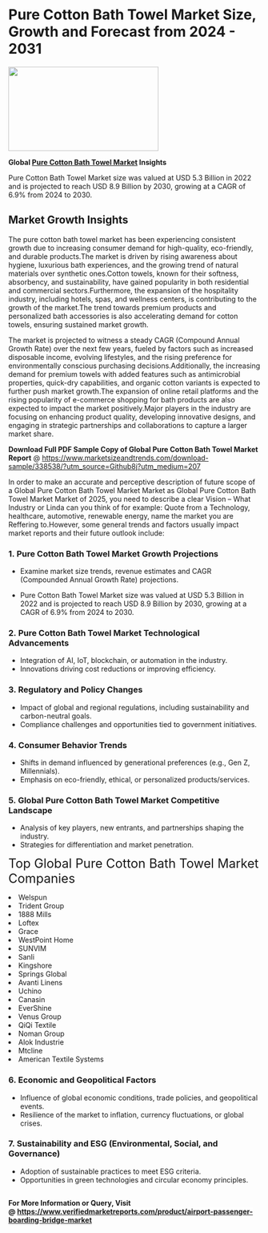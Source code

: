 <H1>Pure Cotton Bath Towel Market Size, Growth and Forecast from 2024 - 2031</H1><img class="aligncenter size-medium wp-image-584254" src="https://thirdeyenews.in/wp-content/uploads/2024/09/Global-Market-Research-300x168.jpeg" alt="" width="300" height="168" /><p><strong>Global&nbsp;<a href="https://www.marketsizeandtrends.com/download-sample/338538/?utm_source=Github8j?utm_medium=207">Pure Cotton Bath Towel Market</a> Insights</strong></p><p>Pure Cotton Bath Towel Market size was valued at USD 5.3 Billion in 2022 and is projected to reach USD 8.9 Billion by 2030, growing at a CAGR of 6.9% from 2024 to 2030.</p><p><h2>Market Growth Insights</h2> <p>The pure cotton bath towel market has been experiencing consistent growth due to increasing consumer demand for high-quality, eco-friendly, and durable products.The market is driven by rising awareness about hygiene, luxurious bath experiences, and the growing trend of natural materials over synthetic ones.Cotton towels, known for their softness, absorbency, and sustainability, have gained popularity in both residential and commercial sectors.Furthermore, the expansion of the hospitality industry, including hotels, spas, and wellness centers, is contributing to the growth of the market.The trend towards premium products and personalized bath accessories is also accelerating demand for cotton towels, ensuring sustained market growth.</p> <p>The market is projected to witness a steady CAGR (Compound Annual Growth Rate) over the next few years, fueled by factors such as increased disposable income, evolving lifestyles, and the rising preference for environmentally conscious purchasing decisions.Additionally, the increasing demand for premium towels with added features such as antimicrobial properties, quick-dry capabilities, and organic cotton variants is expected to further push market growth.The expansion of online retail platforms and the rising popularity of e-commerce shopping for bath products are also expected to impact the market positively.Major players in the industry are focusing on enhancing product quality, developing innovative designs, and engaging in strategic partnerships and collaborations to capture a larger market share.</p> <p><span class=""><strong>Download Full PDF Sample Copy of Global Pure Cotton Bath Towel Market Report</strong> @ <a href="https://www.marketsizeandtrends.com/download-sample/338538/?utm_source=Github8j?utm_medium=207" target="_blank">https://www.marketsizeandtrends.com/download-sample/338538/?utm_source=Github8j?utm_medium=207</a></span></p><p>In order to make an accurate and perceptive description of future scope of a Global&nbsp;Pure Cotton Bath Towel Market Market as Global&nbsp;Pure Cotton Bath Towel Market Market of 2025, you need to describe a clear Vision &ndash; What Industry or Linda can you think of for example: Quote from a Technology, healthcare, automotive, renewable energy, name the market you are Reffering to.However, some general trends and factors usually impact market reports and their future outlook include:</p><h3>1.&nbsp;<strong>Pure Cotton Bath Towel Market Growth Projections</strong></h3><ul><li>Examine market size trends, revenue estimates and CAGR (Compounded Annual Growth Rate) projections.</li><li><p>Pure Cotton Bath Towel Market size was valued at USD 5.3 Billion in 2022 and is projected to reach USD 8.9 Billion by 2030, growing at a CAGR of 6.9% from 2024 to 2030.</p></li></ul><h3>2.&nbsp;<strong>Pure Cotton Bath Towel Market Technological Advancements</strong></h3><ul><li>Integration of AI, IoT, blockchain, or automation in the industry.</li><li>Innovations driving cost reductions or improving efficiency.</li></ul><h3>3.&nbsp;<strong>Regulatory and Policy Changes</strong></h3><ul><li>Impact of global and regional regulations, including sustainability and carbon-neutral goals.</li><li>Compliance challenges and opportunities tied to government initiatives.</li></ul><h3>4.&nbsp;<strong>Consumer Behavior Trends</strong></h3><ul><li>Shifts in demand influenced by generational preferences (e.g., Gen Z, Millennials).</li><li>Emphasis on eco-friendly, ethical, or personalized products/services.</li></ul><h3>5.&nbsp;<strong>Global Pure Cotton Bath Towel Market Competitive Landscape</strong></h3><ul><li>Analysis of key players, new entrants, and partnerships shaping the industry.</li><li>Strategies for differentiation and market penetration.</li></ul><p data-pm-slice="1 1 []"><span style="color: inherit; font-family: inherit; font-size: 25px;">Top Global Pure Cotton Bath Towel Market Companies</span></p><div class="" data-test-id=""><p><li>Welspun</li><li> Trident Group</li><li> 1888 Mills</li><li> Loftex</li><li> Grace</li><li> WestPoint Home</li><li> SUNVIM</li><li> Sanli</li><li> Kingshore</li><li> Springs Global</li><li> Avanti Linens</li><li> Uchino</li><li> Canasin</li><li> EverShine</li><li> Venus Group</li><li> QiQi Textile</li><li> Noman Group</li><li> Alok Industrie</li><li> Mtcline</li><li> American Textile Systems</li></p></div><h3>6.&nbsp;<strong>Economic and Geopolitical Factors</strong></h3><ul><li>Influence of global economic conditions, trade policies, and geopolitical events.</li><li>Resilience of the market to inflation, currency fluctuations, or global crises.</li></ul><h3>7.&nbsp;<strong>Sustainability and ESG (Environmental, Social, and Governance)</strong></h3><ul><li>Adoption of sustainable practices to meet ESG criteria.</li><li>Opportunities in green technologies and circular economy principles.</li></ul><h2><strong style="font-size: 14px;">For More Information or Query, Visit @&nbsp;</strong><a style="background-color: #ffffff; font-size: 14px;" href="https://www.marketsizeandtrends.com/report/pure-cotton-bath-towel-market/" target="_blank">https://www.verifiedmarketreports.com/product/airport-passenger-boarding-bridge-market</a></h2>